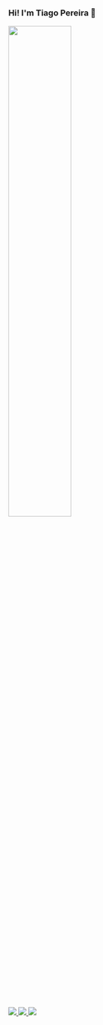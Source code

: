 ### Hi! I'm Tiago Pereira 👋
<div style="margin: auto">
  <a href="https://github.com/tiagoopereira" target="_blank">
    <img src="https://github-readme-stats.vercel.app/api/top-langs/?username=tiagoopereira&layout=compact&langs_count=8&theme=dracula" width="50%"/>
  </a>
</div>
<div>
  <a href="https://www.linkedin.com/in/tiagopereira98" target="_blank">
    <img src="https://img.shields.io/badge/-LinkedIn-%230077B5?style=for-the-badge&logo=linkedin&logoColor=white" target="_blank">
  </a>
  <a href="https://twitter.com/_tgpereira" target="_blank">
    <img src="https://img.shields.io/badge/-Twitter-%230077B5?style=for-the-badge&logo=twitter&logoColor=white" target="_blank">
  </a>
  <a href="https://instagram.com/tiagooliveira98_" target="_blank">
    <img src="https://img.shields.io/badge/-Instagram-%23E4405F?style=for-the-badge&logo=instagram&logoColor=white" target="_blank">
  </a>
</div>
